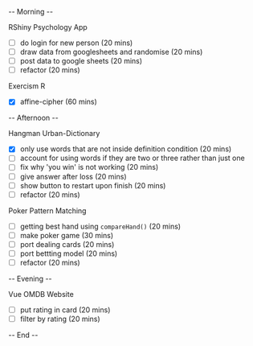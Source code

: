 
-- Morning -- 

RShiny Psychology App
- [ ] do login for new person (20 mins)
- [ ] draw data from googlesheets and randomise (20 mins)
- [ ] post data to google sheets (20 mins)
- [ ] refactor (20 mins)

Exercism R
- [x] affine-cipher (60 mins)

-- Afternoon --

Hangman Urban-Dictionary
- [x] only use words that are not inside definition condition (20 mins)
- [ ] account for using words if they are two or three rather than just one
- [ ] fix why 'you win' is not working (20 mins)
- [ ] give answer after loss (20 mins)
- [ ] show button to restart upon finish (20 mins)
- [ ] refactor (20 mins)

Poker Pattern Matching
- [ ] getting best hand using `compareHand()` (20 mins)
- [ ] make poker game (30 mins)
- [ ] port dealing cards (20 mins)
- [ ] port bettting model (20 mins)
- [ ] refactor (20 mins)

-- Evening --

Vue OMDB Website
- [ ] put rating in card (20 mins)
- [ ] filter by rating (20 mins)

-- End -- 

